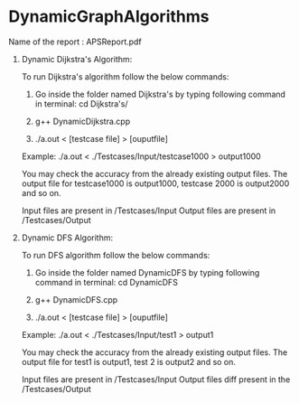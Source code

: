 # DynamicGraphAlgorithms

Name of the report : APSReport.pdf

1. Dynamic Dijkstra's Algorithm:

    To run Dijkstra's algorithm follow the below commands:
    
    1. Go inside the folder named Dijkstra's by typing following command in terminal: cd Dijkstra\'s/

    2. g++ DynamicDijkstra.cpp
    
    3. ./a.out < [testcase file] > [ouputfile]
    
    Example: ./a.out < ./Testcases/Input/testcase1000 > output1000

    You may check the accuracy from the already existing output files.
    The output file for testcase1000 is output1000, testcase 2000 is output2000 and so on.
    
    Input  files are present in /Testcases/Input
    Output files are present in /Testcases/Output
    
    
    
    
2. Dynamic DFS Algorithm:

    To run DFS algorithm follow the below commands:
    
    1. Go inside the folder named DynamicDFS by typing following command in terminal: cd DynamicDFS

    2. g++ DynamicDFS.cpp
    
    3. ./a.out < [testcase file] > [ouputfile]
    
    Example: ./a.out < ./Testcases/Input/test1 > output1

    You may check the accuracy from the already existing output files.
    The output file for test1 is output1, test 2 is output2 and so on. 
    
    Input  files are present in /Testcases/Input
    Output files diff present in the /Testcases/Output   
    


